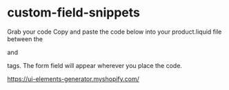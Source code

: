 # custom-field-snippets


Grab your code
Copy and paste the code below into your product.liquid file between the <form> and </form> tags. The form field will appear wherever you place the code.


https://ui-elements-generator.myshopify.com/

